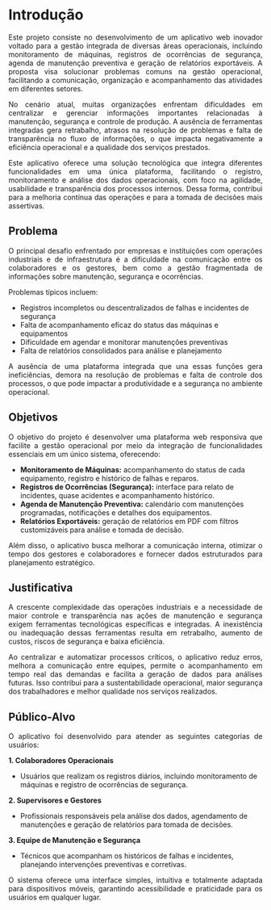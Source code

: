 # Introdução

<p align="justify">Este projeto consiste no desenvolvimento de um aplicativo web inovador voltado para a gestão integrada de diversas áreas operacionais, incluindo monitoramento de máquinas, registros de ocorrências de segurança, agenda de manutenção preventiva e geração de relatórios exportáveis. A proposta visa solucionar problemas comuns na gestão operacional, facilitando a comunicação, organização e acompanhamento das atividades em diferentes setores.</p>

<p align="justify">No cenário atual, muitas organizações enfrentam dificuldades em centralizar e gerenciar informações importantes relacionadas à manutenção, segurança e controle de produção. A ausência de ferramentas integradas gera retrabalho, atrasos na resolução de problemas e falta de transparência no fluxo de informações, o que impacta negativamente a eficiência operacional e a qualidade dos serviços prestados.</p>

<p align="justify">Este aplicativo oferece uma solução tecnológica que integra diferentes funcionalidades em uma única plataforma, facilitando o registro, monitoramento e análise dos dados operacionais, com foco na agilidade, usabilidade e transparência dos processos internos. Dessa forma, contribui para a melhoria contínua das operações e para a tomada de decisões mais assertivas.</p>

## Problema

<p align="justify">O principal desafio enfrentado por empresas e instituições com operações industriais e de infraestrutura é a dificuldade na comunicação entre os colaboradores e os gestores, bem como a gestão fragmentada de informações sobre manutenção, segurança e ocorrências.</p>
<p align="justify">Problemas típicos incluem:</p>

- Registros incompletos ou descentralizados de falhas e incidentes de segurança
- Falta de acompanhamento eficaz do status das máquinas e equipamentos
- Dificuldade em agendar e monitorar manutenções preventivas
- Falta de relatórios consolidados para análise e planejamento

<p align="justify">A ausência de uma plataforma integrada que una essas funções gera ineficiências, demora na resolução de problemas e falta de controle dos processos, o que pode impactar a produtividade e a segurança no ambiente operacional.</p>

## Objetivos
<p align="justify">O objetivo do projeto é desenvolver uma plataforma web responsiva que facilite a gestão operacional por meio da integração de funcionalidades essenciais em um único sistema, oferecendo:</p>

- **Monitoramento de Máquinas:** acompanhamento do status de cada equipamento, registro e histórico de falhas e reparos.
- **Registros de Ocorrências (Segurança):** interface para relato de incidentes, quase acidentes e acompanhamento histórico.
- **Agenda de Manutenção Preventiva:** calendário com manutenções programadas, notificações e detalhes dos equipamentos.
- **Relatórios Exportáveis:** geração de relatórios em PDF com filtros customizáveis para análise e tomada de decisão.

<p align="justify">Além disso, o aplicativo busca melhorar a comunicação interna, otimizar o tempo dos gestores e colaboradores e fornecer dados estruturados para planejamento estratégico.</p>

## Justificativa
<p align="justify">A crescente complexidade das operações industriais e a necessidade de maior controle e transparência nas ações de manutenção e segurança exigem ferramentas tecnológicas específicas e integradas. A inexistência ou inadequação dessas ferramentas resulta em retrabalho, aumento de custos, riscos de segurança e baixa eficiência.</p>
<p align="justify">Ao centralizar e automatizar processos críticos, o aplicativo reduz erros, melhora a comunicação entre equipes, permite o acompanhamento em tempo real das demandas e facilita a geração de dados para análises futuras. Isso contribui para a sustentabilidade operacional, maior segurança dos trabalhadores e melhor qualidade nos serviços realizados.</p>

## Público-Alvo
<p align="justify">O aplicativo foi desenvolvido para atender as seguintes categorias de usuários:</p>

**1. Colaboradores Operacionais**

- Usuários que realizam os registros diários, incluindo monitoramento de máquinas e registro de ocorrências de segurança.

**2. Supervisores e Gestores**

- Profissionais responsáveis pela análise dos dados, agendamento de manutenções e geração de relatórios para tomada de decisões.

**3. Equipe de Manutenção e Segurança**

- Técnicos que acompanham os históricos de falhas e incidentes, planejando intervenções preventivas e corretivas.

<p align="justify">O sistema oferece uma interface simples, intuitiva e totalmente adaptada para dispositivos móveis, garantindo acessibilidade e praticidade para os usuários em qualquer lugar.</p>
